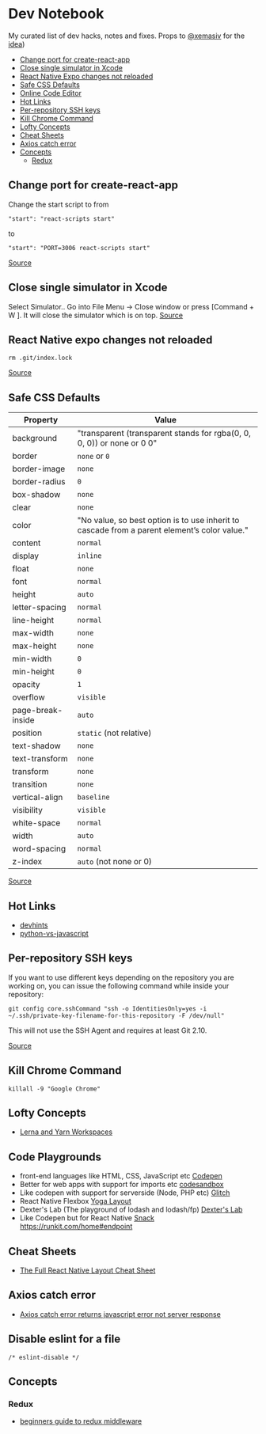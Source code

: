 
# Dev Notebook

My curated list of dev hacks, notes and fixes.
Props to [@xemasiv](https://github.com/xemasiv) for the [idea](https://github.com/xemasiv/my-dev-fixes))

* [Change port for create-react-app](#change-port-for-create-react-app)
* [Close single simulator in Xcode](#close-single-simulator-in-xcode)
* [React Native Expo changes not reloaded](#react-native-expo-changes-not-reloaded)
* [Safe CSS Defaults](#safe-css-defaults)
* [Online Code Editor](#online-code-editor)
* [Hot Links](#hot-links)
* [Per-repository SSH keys](#per-repository-ssh-keys)
* [Kill Chrome Command](#kill-chrome-command)
* [Lofty Concepts](#lofty-concepts)
* [Cheat Sheets](#cheat-sheets)
* [Axios catch error](#axios-catch-error)
* [Concepts](#concepts)
	* [Redux](#redux)


## Change port for create-react-app
Change the start script to from 
```
"start": "react-scripts start"
```
to
```
"start": "PORT=3006 react-scripts start"
```
[Source](https://stackoverflow.com/questions/40714583/how-to-specify-a-port-to-run-a-create-react-app-based-project)

## Close single simulator in Xcode

Select Simulator.. Go into File Menu -> Close window or press [Command + W ]. It will close the simulator which is on top.
[Source](https://stackoverflow.com/questions/45165635/how-to-quit-or-close-single-simulator-from-opened-multiple-simulator-in-xcode-9)

## React Native expo changes not reloaded

```
rm .git/index.lock
```
[Source](https://github.com/facebook/react-native/issues/4357#issuecomment-394448806)

## Safe CSS Defaults

| Property          | Value                                                                                        | 
|-------------------|----------------------------------------------------------------------------------------------| 
| background        | "transparent (transparent stands for rgba(0, 0, 0, 0)) or none or 0 0"                       | 
| border            | `none` or `0`                                                                                | 
| border-image      | `none`                                                                                       | 
| border-radius     | `0`                                                                                          | 
| box-shadow        | `none`                                                                                       | 
| clear             | `none`                                                                                       | 
| color             | "No value, so best option is to use inherit to cascade from a parent element’s color value." | 
| content           | `normal`                                                                                     | 
| display           | `inline`                                                                                       | 
| float             | `none`                                                                                         | 
| font              | `normal`                                                                                       | 
| height            | `auto`                                                                                         | 
| letter-spacing    | `normal`                                                                                       | 
| line-height       | `normal`                                                                                       | 
| max-width         | `none`                                                                                         | 
| max-height        | `none`                                                                                         | 
| min-width         | `0`                                                                                            | 
| min-height        | `0`                                                                                            | 
| opacity           | `1`                                                                                            | 
| overflow          | `visible`                                                                                      | 
| page-break-inside | `auto`                                                                                         | 
| position          | `static` (not relative)                                                                        | 
| text-shadow       | `none`                                                                                         | 
| text-transform    | `none`                                                                                         | 
| transform         | `none`                                                                                         | 
| transition        | `none`                                                                                         | 
| vertical-align    | `baseline`                                                                                     | 
| visibility        | `visible`                                                                                      | 
| white-space       | `normal`                                                                                       | 
| width             | `auto`                                                                                         | 
| word-spacing      | `normal`                                                                                       | 
| z-index           | `auto` (not none or 0)                                                                         | 

[Source](http://nimbupani.com/safe-css-defaults.html)

## Hot Links
* [devhints](https://devhints.io/)
* [python-vs-javascript](https://sayazamurai.github.io/python-vs-javascript/)

## Per-repository SSH keys
If you want to use different keys depending on the repository you are working on, you can issue the following command while inside your repository:

```
git config core.sshCommand "ssh -o IdentitiesOnly=yes -i ~/.ssh/private-key-filename-for-this-repository -F /dev/null"
```

This will not use the SSH Agent and requires at least Git 2.10.

[Source](https://docs.gitlab.com/ee/ssh/#per-repository-ssh-keys)


## Kill Chrome Command
```
killall -9 "Google Chrome"
```

## Lofty Concepts
* [Lerna and Yarn Workspaces](https://medium.com/@NareshBhatia/sharing-ui-components-with-lerna-and-yarn-workspaces-be1ebca06efe)


## Code Playgrounds
* front-end languages like HTML, CSS, JavaScript etc [Codepen](https://codepen.io/)
* Better for web apps with support for imports etc [codesandbox](https://codesandbox.io/)
* Like codepen with support for serverside (Node, PHP etc) [Glitch](https://glitch.com/edit/#!/clever-albacore)
* React Native Flexbox [Yoga Layout](https://yogalayout.com/playground)
* Dexter's Lab (The playground of lodash and lodash/fp) [Dexter's Lab](http://dexters-lab.io/)
* Like Codepen but for React Native [Snack](https://snack.expo.io)
https://runkit.com/home#endpoint

## Cheat Sheets
* [The Full React Native Layout Cheat Sheet](https://medium.com/@drorbiran/the-full-react-native-layout-cheat-sheet-a4147802405c/)


## Axios catch error
* [Axios catch error returns javascript error not server response](https://github.com/axios/axios/issues/960#issuecomment-398269712/)

## Disable eslint for a file
```
/* eslint-disable */
```

## Concepts

### Redux
* [beginners guide to redux middleware](https://www.codementor.io/vkarpov/beginner-s-guide-to-redux-middleware-du107uyud)

